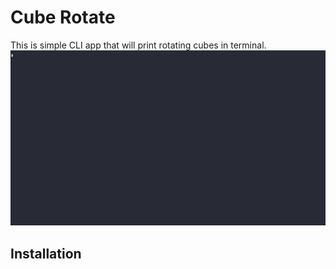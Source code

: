 # Cube Rotate
This is simple CLI app that will print rotating cubes in terminal.
![Screencast](.github/screencast.gif)
## Installation
```bash

```